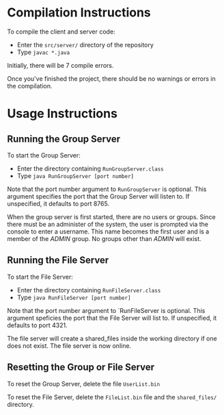 # Compilation Instructions

To compile the client and server code:
 - Enter the `src/server/` directory of the repository
 - Type `javac *.java`

Initially, there will be 7 compile errors.

Once you've finished the project, there should be no warnings or errors in the compilation.

# Usage Instructions

## Running the Group Server

To start the Group Server:
 - Enter the directory containing `RunGroupServer.class`
 - Type `java RunGroupServer [port number]`

Note that the port number argument to `RunGroupServer` is optional.  This argument specifies the port that the Group Server will listen to.  If unspecified, it defaults to port 8765.

When the group server is first started, there are no users or groups. Since there must be an administer of the system, the user is prompted via the console to enter a username. This name becomes the first user and is a member of the *ADMIN* group.  No groups other than *ADMIN* will exist.

## Running the File Server

To start the File Server:
 - Enter the directory containing `RunFileServer.class`
 - Type `java RunFileServer [port number]`

Note that the port number argument to `RunFileServer is optional.  This argument speficies the port that the File Server will list to. If unspecified, it defaults to port 4321.

The file server will create a shared_files inside the working directory if one does not exist. The file server is now online.

## Resetting the Group or File Server

To reset the Group Server, delete the file `UserList.bin`

To reset the File Server, delete the `FileList.bin` file and the `shared_files/` directory.
